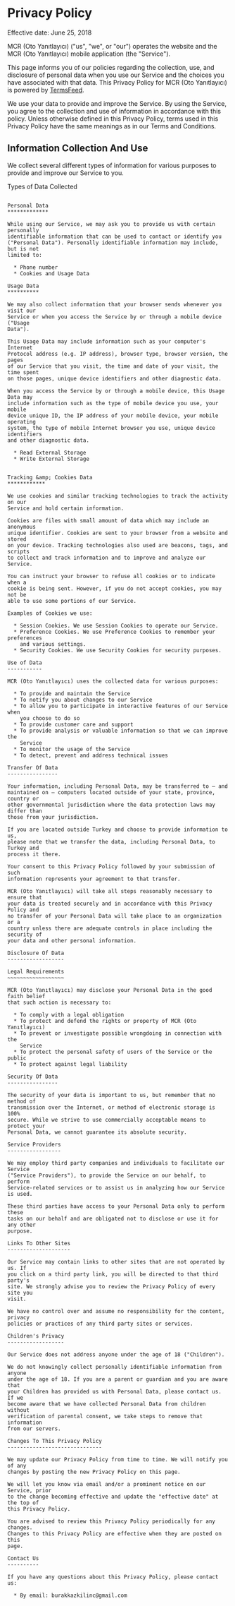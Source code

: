 Privacy Policy  
==============

Effective date: June 25, 2018

MCR (Oto Yanıtlayıcı) ("us", "we", or "our") operates the website and the MCR
(Oto Yanıtlayıcı) mobile application (the "Service").

This page informs you of our policies regarding the collection, use, and
disclosure of personal data when you use our Service and the choices you have
associated with that data. This Privacy Policy for MCR (Oto Yanıtlayıcı) is
powered by [TermsFeed](https://termsfeed.com/).

We use your data to provide and improve the Service. By using the Service, you
agree to the collection and use of information in accordance with this policy.
Unless otherwise defined in this Privacy Policy, terms used in this Privacy
Policy have the same meanings as in our Terms and Conditions.

Information Collection And Use  
------------------------------

We collect several different types of information for various purposes to
provide and improve our Service to you.

Types of Data Collected  
~~~~~~~~~~~~~~~~~~~~~~~

Personal Data  
*************

While using our Service, we may ask you to provide us with certain personally
identifiable information that can be used to contact or identify you
("Personal Data"). Personally identifiable information may include, but is not
limited to:

  * Phone number
  * Cookies and Usage Data

Usage Data  
**********

We may also collect information that your browser sends whenever you visit our
Service or when you access the Service by or through a mobile device ("Usage
Data").

This Usage Data may include information such as your computer's Internet
Protocol address (e.g. IP address), browser type, browser version, the pages
of our Service that you visit, the time and date of your visit, the time spent
on those pages, unique device identifiers and other diagnostic data.

When you access the Service by or through a mobile device, this Usage Data may
include information such as the type of mobile device you use, your mobile
device unique ID, the IP address of your mobile device, your mobile operating
system, the type of mobile Internet browser you use, unique device identifiers
and other diagnostic data.

  * Read External Storage
  * Write External Storage


Tracking &amp; Cookies Data  
************

We use cookies and similar tracking technologies to track the activity on our
Service and hold certain information.

Cookies are files with small amount of data which may include an anonymous
unique identifier. Cookies are sent to your browser from a website and stored
on your device. Tracking technologies also used are beacons, tags, and scripts
to collect and track information and to improve and analyze our Service.

You can instruct your browser to refuse all cookies or to indicate when a
cookie is being sent. However, if you do not accept cookies, you may not be
able to use some portions of our Service.

Examples of Cookies we use:

  * Session Cookies. We use Session Cookies to operate our Service.
  * Preference Cookies. We use Preference Cookies to remember your preferences
    and various settings.
  * Security Cookies. We use Security Cookies for security purposes.

Use of Data  
-----------

MCR (Oto Yanıtlayıcı) uses the collected data for various purposes:

  * To provide and maintain the Service
  * To notify you about changes to our Service
  * To allow you to participate in interactive features of our Service when
    you choose to do so
  * To provide customer care and support
  * To provide analysis or valuable information so that we can improve the
    Service
  * To monitor the usage of the Service
  * To detect, prevent and address technical issues

Transfer Of Data  
----------------

Your information, including Personal Data, may be transferred to — and
maintained on — computers located outside of your state, province, country or
other governmental jurisdiction where the data protection laws may differ than
those from your jurisdiction.

If you are located outside Turkey and choose to provide information to us,
please note that we transfer the data, including Personal Data, to Turkey and
process it there.

Your consent to this Privacy Policy followed by your submission of such
information represents your agreement to that transfer.

MCR (Oto Yanıtlayıcı) will take all steps reasonably necessary to ensure that
your data is treated securely and in accordance with this Privacy Policy and
no transfer of your Personal Data will take place to an organization or a
country unless there are adequate controls in place including the security of
your data and other personal information.

Disclosure Of Data  
------------------

Legal Requirements  
~~~~~~~~~~~~~~~~~~

MCR (Oto Yanıtlayıcı) may disclose your Personal Data in the good faith belief
that such action is necessary to:

  * To comply with a legal obligation
  * To protect and defend the rights or property of MCR (Oto Yanıtlayıcı)
  * To prevent or investigate possible wrongdoing in connection with the
    Service
  * To protect the personal safety of users of the Service or the public
  * To protect against legal liability

Security Of Data  
----------------

The security of your data is important to us, but remember that no method of
transmission over the Internet, or method of electronic storage is 100%
secure. While we strive to use commercially acceptable means to protect your
Personal Data, we cannot guarantee its absolute security.

Service Providers  
-----------------

We may employ third party companies and individuals to facilitate our Service
("Service Providers"), to provide the Service on our behalf, to perform
Service-related services or to assist us in analyzing how our Service is used.

These third parties have access to your Personal Data only to perform these
tasks on our behalf and are obligated not to disclose or use it for any other
purpose.

Links To Other Sites  
--------------------

Our Service may contain links to other sites that are not operated by us. If
you click on a third party link, you will be directed to that third party's
site. We strongly advise you to review the Privacy Policy of every site you
visit.

We have no control over and assume no responsibility for the content, privacy
policies or practices of any third party sites or services.

Children's Privacy  
------------------

Our Service does not address anyone under the age of 18 ("Children").

We do not knowingly collect personally identifiable information from anyone
under the age of 18. If you are a parent or guardian and you are aware that
your Children has provided us with Personal Data, please contact us. If we
become aware that we have collected Personal Data from children without
verification of parental consent, we take steps to remove that information
from our servers.

Changes To This Privacy Policy  
------------------------------

We may update our Privacy Policy from time to time. We will notify you of any
changes by posting the new Privacy Policy on this page.

We will let you know via email and/or a prominent notice on our Service, prior
to the change becoming effective and update the "effective date" at the top of
this Privacy Policy.

You are advised to review this Privacy Policy periodically for any changes.
Changes to this Privacy Policy are effective when they are posted on this
page.

Contact Us  
----------

If you have any questions about this Privacy Policy, please contact us:

  * By email: burakkazkilinc@gmail.com


